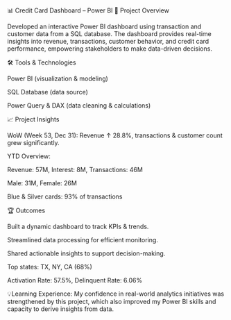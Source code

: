 📊 Credit Card Dashboard – Power BI
🚀 Project Overview

Developed an interactive Power BI dashboard using transaction and customer data from a SQL database. The dashboard provides real-time insights into revenue, transactions, customer behavior, and credit card performance, empowering stakeholders to make data-driven decisions.

🛠 Tools & Technologies

Power BI (visualization & modeling)

SQL Database (data source)

Power Query & DAX (data cleaning & calculations)

📈 Project Insights

WoW (Week 53, Dec 31): Revenue ↑ 28.8%, transactions & customer count grew significantly.

YTD Overview:

Revenue: 57M, Interest: 8M, Transactions: 46M

Male: 31M, Female: 26M

Blue & Silver cards: 93% of transactions

🏆 Outcomes

Built a dynamic dashboard to track KPIs & trends.

Streamlined data processing for efficient monitoring.

Shared actionable insights to support decision-making.

Top states: TX, NY, CA (68%)

Activation Rate: 57.5%, Delinquent Rate: 6.06%

💡Learning Experience:
My confidence in real-world analytics initiatives was strengthened by this project, which also improved my Power BI skills and capacity to derive insights from data.
